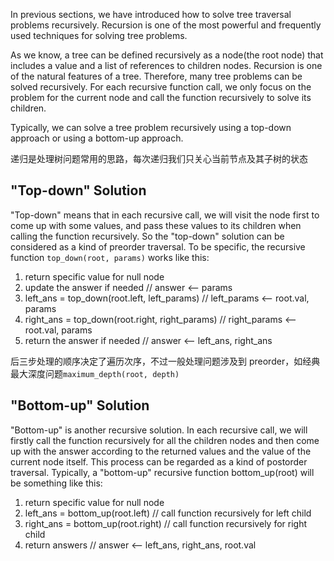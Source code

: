 In previous sections, we have introduced how to solve tree traversal problems recursively. Recursion is one of the most powerful and frequently used techniques for solving tree problems.

As we know, a tree can be defined recursively as a node(the root node) that includes a value and a list of references to children nodes. Recursion is one of the natural features of a tree. Therefore, many tree problems can be solved recursively. For each recursive function call, we only focus on the problem for the current node and call the function recursively to solve its children.

Typically, we can solve a tree problem recursively using a top-down approach or using a bottom-up approach.

递归是处理树问题常用的思路，每次递归我们只关心当前节点及其子树的状态

## "Top-down" Solution

"Top-down" means that in each recursive call, we will visit the node first to come up with some values, and pass these values to its children when calling the function recursively. So the "top-down" solution can be considered as a kind of preorder traversal. To be specific, the recursive function `top_down(root, params)` works like this:

1. return specific value for null node
2. update the answer if needed // answer <-- params
3. left_ans = top_down(root.left, left_params) // left_params <-- root.val, params
4. right_ans = top_down(root.right, right_params) // right_params <-- root.val, params
5. return the answer if needed // answer <-- left_ans, right_ans

后三步处理的顺序决定了遍历次序，不过一般处理问题涉及到 preorder，如经典最大深度问题`maximum_depth(root, depth)`

## "Bottom-up" Solution

"Bottom-up" is another recursive solution. In each recursive call, we will firstly call the function recursively for all the children nodes and then come up with the answer according to the returned values and the value of the current node itself. This process can be regarded as a kind of postorder traversal. Typically, a "bottom-up" recursive function bottom_up(root) will be something like this:

1. return specific value for null node
2. left_ans = bottom_up(root.left) // call function recursively for left child
3. right_ans = bottom_up(root.right) // call function recursively for right child
4. return answers // answer <-- left_ans, right_ans, root.val
